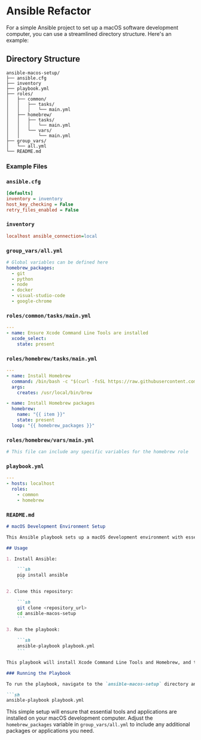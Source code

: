 # Ansible Refactor

For a simple Ansible project to set up a macOS software development computer, you can use a streamlined directory structure. Here's an example:

## Directory Structure

```
ansible-macos-setup/
├── ansible.cfg
├── inventory
├── playbook.yml
├── roles/
│   ├── common/
│   │   ├── tasks/
│   │   │   └── main.yml
│   ├── homebrew/
│   │   ├── tasks/
│   │   │   └── main.yml
│   │   └── vars/
│   │       └── main.yml
├── group_vars/
│   └── all.yml
└── README.md
```

### Example Files

### `ansible.cfg`

```ini
[defaults]
inventory = inventory
host_key_checking = False
retry_files_enabled = False
```

### `inventory`

```ini
localhost ansible_connection=local
```

### `group_vars/all.yml`

```yaml
# Global variables can be defined here
homebrew_packages:
  - git
  - python
  - node
  - docker
  - visual-studio-code
  - google-chrome
```

### `roles/common/tasks/main.yml`

```yaml
---
- name: Ensure Xcode Command Line Tools are installed
  xcode_select:
    state: present
```

### `roles/homebrew/tasks/main.yml`

```yaml
---
- name: Install Homebrew
  command: /bin/bash -c "$(curl -fsSL https://raw.githubusercontent.com/Homebrew/install/HEAD/install.sh)"
  args:
    creates: /usr/local/bin/brew

- name: Install Homebrew packages
  homebrew:
    name: "{{ item }}"
    state: present
  loop: "{{ homebrew_packages }}"
```

### `roles/homebrew/vars/main.yml`

```yaml
# This file can include any specific variables for the homebrew role
```

### `playbook.yml`

```yaml
---
- hosts: localhost
  roles:
    - common
    - homebrew
```

### `README.md`

```markdown
# macOS Development Environment Setup

This Ansible playbook sets up a macOS development environment with essential tools and applications.

## Usage

1. Install Ansible:

    ```sh
    pip install ansible
    ```

2. Clone this repository:

    ```sh
    git clone <repository_url>
    cd ansible-macos-setup
    ```

3. Run the playbook:

    ```sh
    ansible-playbook playbook.yml
    ```

This playbook will install Xcode Command Line Tools and Homebrew, and then use Homebrew to install various packages and applications specified in `group_vars/all.yml`.

### Running the Playbook

To run the playbook, navigate to the `ansible-macos-setup` directory and execute:

```sh
ansible-playbook playbook.yml
```

This simple setup will ensure that essential tools and applications are installed on your macOS development computer. Adjust the `homebrew_packages` variable in `group_vars/all.yml` to include any additional packages or applications you need.
